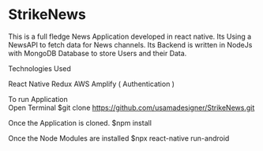 # StrikeNews
This is a full fledge News Application developed in react native.
Its Using a NewsAPI to fetch data for News channels.
Its Backend is written in NodeJs with MongoDB Database to store  Users and their Data.

Technologies Used

React Native
Redux
AWS Amplify ( Authentication )

To run Application  
Open Terminal 
  $git clone https://github.com/usamadesigner/StrikeNews.git

Once the Application is cloned.
  $npm install
 
Once the Node Modules are installed 
  $npx react-native run-android

